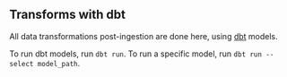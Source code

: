 ## Transforms with dbt

All data transformations post-ingestion are done here, using [dbt](https://docs.getdbt.com/docs/introduction) models.


To run dbt models, run `dbt run`. To run a specific model, run `dbt run --select model_path`. 
